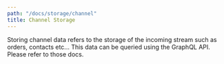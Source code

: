 ```yaml
---
path: "/docs/storage/channel"
title: Channel Storage
---
```


Storing channel data refers to the storage of the incoming stream such as orders, contacts etc... This data can be queried using the GraphQL API. Please refer to those docs.